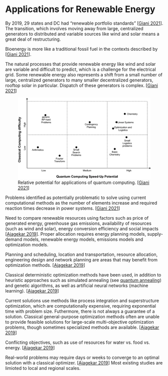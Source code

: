 # Applications for Renewable Energy

By 2019, 29 states and DC had “renewable portfolio standards” [[Giani 2021](https://doi.org/10.1007/s42979-021-00786-3)]. The transition, which involves moving away from large, centralized generators to distributed and variable sources like wind and solar means a great deal of restructuring.

Bioenergy is more like a traditional fossil fuel in the contexts described by [[Giani 2021](https://doi.org/10.1007/s42979-021-00786-3)].

The natural processes that provide renewable energy like wind and solar are variable and difficult to predict, which is a challenge for the electrical grid. Some renewable energy also represents a shift from a small number of large, centralized generators to many smaller decentralized generators, rooftop solar in particular. Dispatch of these generators is complex. [[Giani 2021](https://doi.org/10.1007/s42979-021-00786-3)]

<figure>
  <img src="../images/QC_Opp_Fig2.png"
       alt="Quantum computing potential">
  <figcaption>
    Relative potential for applications of quantum computing.
    [<a href="https://doi.org/10.1007/s42979-021-00786-3">Giani 2021</a>]
  </figcaption>
</figure>

Problems identified as potentially problematic to solve using current computational methods as the number of elements increase and required reaction times decrease in power systems. [[Giani 2021](https://doi.org/10.1007/s42979-021-00786-3)]

Need to compare renewable resources using factors such as price of generated energy, greenhouse gas emissions, availability of resources (such as wind and solar), energy conversion efficiency and social impacts [[Ajagekar 2019](https://doi.org/10.1016/j.energy.2019.04.186)]. Proper allocation requires energy planning models, supply-demand models, renewable energy models, emissions models and optimization models.

Planning and scheduling, location and transportation, resource allocation, engineering design and network planning are areas that may benefit from optimization methods. [[Ajagekar 2019](https://doi.org/10.1016/j.energy.2019.04.186)]

Classical deterministic optimization methods have been used, in addition to heuristic approaches such as simulated annealing (see [quantum annealing](../quantum/architectures/annealing.md)) and genetic algorithms, as well as artificial neural networks (machine learning). [[Ajagekar 2019](https://doi.org/10.1016/j.energy.2019.04.186)]

Current solutions use methods like process integration and superstructure optimization, which are computationally expensive, requiring exponential time with problem size. Futhermore, there is not always a guarantee of a solution. Classical general-purpose optimization methods often are unable to provide feasible solutions for large-scale multi-objective optimization problems, though sometimes specialized methods are available. [[Ajagekar 2019](https://doi.org/10.1016/j.energy.2019.04.186)]

Conflicting objectives, such as use of resources for water vs. food vs. energy. [[Ajagekar 2019](https://doi.org/10.1016/j.energy.2019.04.186)]

Real-world problems may require days or weeks to converge to an optimal solution with a classical optimizer. [[Ajagekar 2019](https://doi.org/10.1016/j.energy.2019.04.186)] Most existing studies are limioted to local and regional scales.